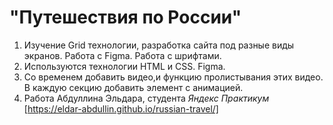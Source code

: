 # "Путешествия по России" 
1. Изучение Grid технологии, разработка сайта под разные виды экранов. Работа с Figma. Работа с шрифтами. 
2. Используются технологии HTML и CSS. Figma. 
3. Со временем добавить видео,и функцию пролистывания этих видео. В каждую секцию добавить элемент с анимацией. 
4. Работа Абдуллина Эльдара, студента _Яндекс Практикум_ [https://eldar-abdullin.github.io/russian-travel/]
